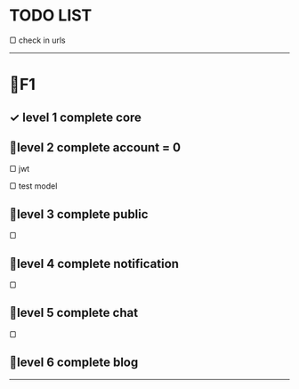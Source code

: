 # TODO LIST

▢ check in urls

---
# 🚩F1

## ✓ level 1 complete core

## 📌level 2 complete account = 0
▢ jwt

▢ test model
## 🔗level 3 complete public
▢
## 🔗level 4 complete notification
▢
## 🔗level 5 complete chat
▢
## 🔗level 6 complete blog

-----
